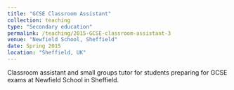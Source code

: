 ```yaml
---
title: "GCSE Classroom Assistant"
collection: teaching
type: "Secondary education"
permalink: /teaching/2015-GCSE-classroom-assistant-3
venue: "Newfield School, Sheffield"
date: Spring 2015
location: "Sheffield, UK"
---
```


Classroom assistant and small groups tutor for students preparing for GCSE exams at Newfield School in Sheffield.

